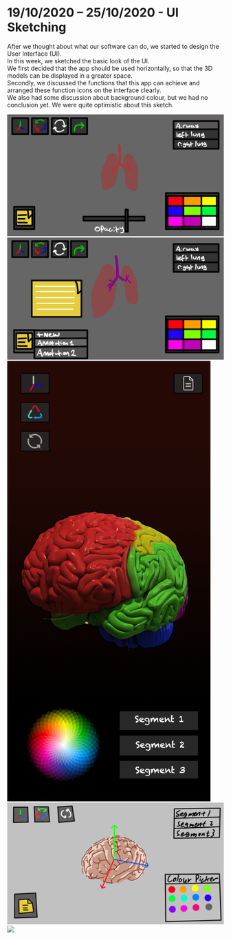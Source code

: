 # 19/10/2020 – 25/10/2020 - UI Sketching

After we thought about what our software can do, we started to design the User Interface (UI).<br>
In this week, we sketched the basic look of the UI.<br>
We first decided that the app should be used horizontally, so that the 3D models can be displayed in a greater space.<br>
Secondly, we discussed the functions that this app can achieve and arranged these function icons on the interface clearly.<br>
We also had some discussion about background colour, but we had no conclusion yet. We were quite optimistic about this sketch.<br>

![](./Images/Week2/Week2.1.png)
![](./Images/Week2/Week2.2.png)
![](./Images/Week2/Week2.3.png)
![](./Images/Week2/Week2.4.png)
![](./Images/Week2/Week2.5.png)
